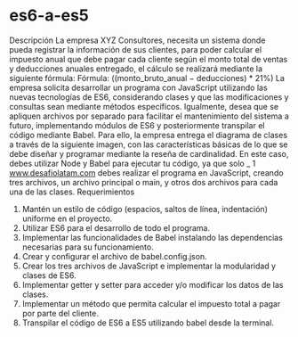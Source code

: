 # es6-a-es5
Descripción
La empresa XYZ Consultores, necesita un sistema donde pueda registrar la información de
sus clientes, para poder calcular el impuesto anual que debe pagar cada cliente según el
monto total de ventas y deducciones anuales entregado, el cálculo se realizará mediante la
siguiente fórmula:
Fórmula: ((monto_bruto_anual − deducciones) * 21%)
La empresa solicita desarrollar un programa con JavaScript utilizando las nuevas
tecnologías de ES6, considerando clases y que las modificaciones y consultas sean
mediante métodos específicos. Igualmente, desea que se apliquen archivos por separado
para facilitar el mantenimiento del sistema a futuro, implementando módulos de ES6 y
posteriormente transpilar el código mediante Babel.
Para ello, la empresa entrega el diagrama de clases a través de la siguiente imagen, con las
características básicas de lo que se debe diseñar y programar mediante la reseña de
cardinalidad. En este caso, debes utilizar Node y Babel para ejecutar tu código, ya que solo
_ 1
www.desafiolatam.com
debes realizar el programa en JavaScript, creando tres archivos, un archivo principal o main,
y otros dos archivos para cada una de las clases.
Requerimientos
1. Mantén un estilo de código (espacios, saltos de línea, indentación) uniforme en el
proyecto.
2. Utilizar ES6 para el desarrollo de todo el programa.
3. Implementar las funcionalidades de Babel instalando las dependencias necesarias
para su funcionamiento.
4. Crear y configurar el archivo de babel.config.json.
5. Crear los tres archivos de JavaScript e implementar la modularidad y clases de ES6.
6. Implementar getter y setter para acceder y/o modificar los datos de las clases.
7. Implementar un método que permita calcular el impuesto total a pagar por parte del
cliente.
8. Transpilar el código de ES6 a ES5 utilizando babel desde la terminal.
